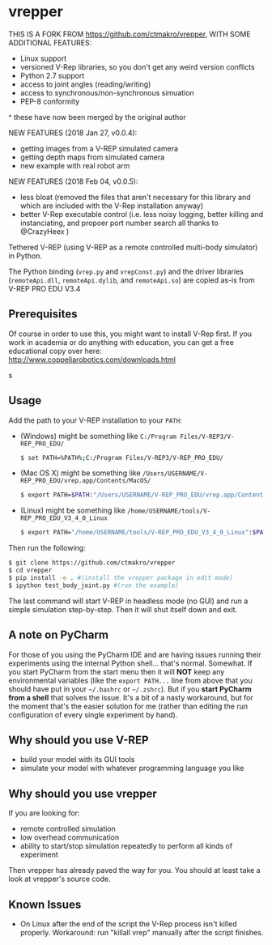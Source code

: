 # vrepper

THIS IS A FORK FROM https://github.com/ctmakro/vrepper, WITH SOME ADDITIONAL FEATURES:

- Linux support
- versioned V-Rep libraries, so you don't get any weird version conflicts
- Python 2.7 support
- access to joint angles (reading/writing)
- access to synchronous/non-synchronous simuation
- PEP-8 conformity 


^ these have now been merged by the original author

NEW FEATURES (2018 Jan 27, v0.0.4):
- getting images from a V-REP simulated camera
- getting depth maps from simulated camera
- new example with real robot arm

NEW FEATURES (2018 Feb 04, v0.0.5):
- less bloat (removed the files that aren't necessary for this library and which are included with the V-Rep installation anyway)
- better V-Rep executable control (i.e. less noisy logging, better killing and instanciating, and propoer port number search all thanks to @CrazyHeex )

Tethered V-REP (using V-REP as a remote controlled multi-body simulator) in Python.

The Python binding (`vrep.py` and `vrepConst.py`) and the driver libraries (`remoteApi.dll`, `remoteApi.dylib`, and `remoteApi.so`) are copied as-is from V-REP PRO EDU V3.4

## Prerequisites

Of course in order to use this, you might want to install V-Rep first. If you work in academia or do anything with education, you can get a free educational copy over here: http://www.coppeliarobotics.com/downloads.html  

s
## Usage

Add the path to your V-REP installation to your `PATH`:

- (Windows) might be something like `C:/Program Files/V-REP3/V-REP_PRO_EDU/`

  ```bash
  $ set PATH=%PATH%;C:/Program Files/V-REP3/V-REP_PRO_EDU/
  ```

- (Mac OS X) might be something like `/Users/USERNAME/V-REP_PRO_EDU/vrep.app/Contents/MacOS/`

  ```bash
  $ export PATH=$PATH:"/Users/USERNAME/V-REP_PRO_EDU/vrep.app/Contents/MacOS/"
  ```

- (Linux) might be something like `/home/USERNAME/tools/V-REP_PRO_EDU_V3_4_0_Linux`

  ```bash
  $ export PATH="/home/USERNAME/tools/V-REP_PRO_EDU_V3_4_0_Linux":$PATH
  ```

Then run the following:

```bash
$ git clone https://github.com/ctmakro/vrepper
$ cd vrepper
$ pip install -e . #(install the vrepper package in edit mode)
$ ipython test_body_joint.py #(run the example)
```

The last command will start V-REP in headless mode (no GUI) and run a simple simulation step-by-step. Then it will shut itself down and exit.

## A note on PyCharm

For those of you using the PyCharm IDE and are having issues running their experiments using the internal Python shell... that's normal. Somewhat. If you start PyCharm from the start menu then it will **NOT** keep any environmental variables (like the `export PATH...` line from above that you should have put in your `~/.bashrc` or `~/.zshrc`). But if you **start PyCharm from a shell** that solves the issue. It's a bit of a nasty workaround, but for the moment that's the easier solution for me (rather than editing the run configuration of every single experiment by hand).

## Why should you use V-REP

- build your model with its GUI tools
- simulate your model with whatever programming language you like

## Why should you use vrepper

If you are looking for:

- remote controlled simulation
- low overhead communication
- ability to start/stop simulation repeatedly to perform all kinds of experiment

Then vrepper has already paved the way for you. You should at least take a look at vrepper's source code.

## Known Issues

- On Linux after the end of the script the V-Rep process isn't killed properly. Workaround: run "killall vrep" manually after the script finishes.
